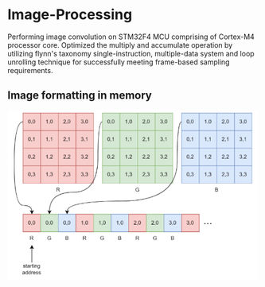 # Image-Processing
Performing image convolution on STM32F4 MCU comprising of Cortex-M4 processor core. Optimized the multiply and accumulate operation by utilizing flynn's taxonomy single-instruction, multiple-data system and loop unrolling technique for successfully meeting frame-based sampling requirements.

## Image formatting in memory<br>
![Alt text](image_formatting.png)
